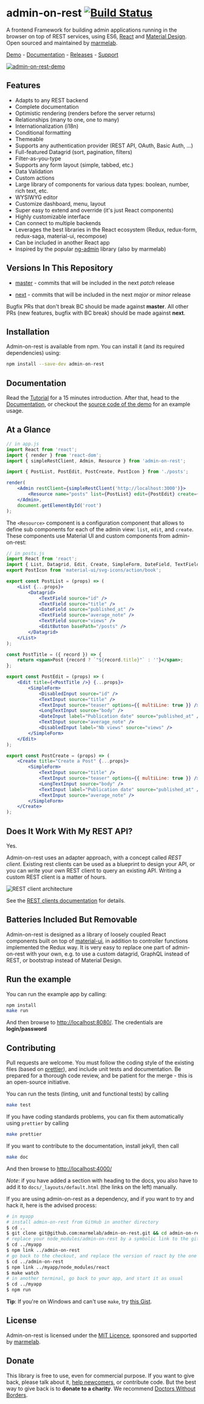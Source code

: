 # admin-on-rest [![Build Status](https://travis-ci.org/marmelab/admin-on-rest.svg?branch=master)](https://travis-ci.org/marmelab/admin-on-rest)

A frontend Framework for building admin applications running in the browser on top of REST services, using ES6, [React](https://facebook.github.io/react/) and [Material Design](https://material.io/). Open sourced and maintained by [marmelab](https://marmelab.com/).

[Demo](https://marmelab.com/admin-on-rest-demo/) - [Documentation](https://marmelab.com/admin-on-rest/) - [Releases](https://github.com/marmelab/admin-on-rest/releases) - [Support](http://stackoverflow.com/questions/tagged/admin-on-rest)

[![admin-on-rest-demo](https://marmelab.com/admin-on-rest/img/admin-on-rest-demo-still.png)](https://vimeo.com/205118063)

## Features

* Adapts to any REST backend
* Complete documentation
* Optimistic rendering (renders before the server returns)
* Relationships (many to one, one to many)
* Internationalization (i18n)
* Conditional formatting
* Themeable
* Supports any authentication provider (REST API, OAuth, Basic Auth, ...)
* Full-featured Datagrid (sort, pagination, filters)
* Filter-as-you-type
* Supports any form layout (simple, tabbed, etc.)
* Data Validation
* Custom actions
* Large library of components for various data types: boolean, number, rich text, etc.
* WYSIWYG editor
* Customize dashboard, menu, layout
* Super easy to extend and override (it's just React components)
* Highly customizable interface
* Can connect to multiple backends
* Leverages the best libraries in the React ecosystem (Redux, redux-form, redux-saga, material-ui, recompose)
* Can be included in another React app
* Inspired by the popular [ng-admin](https://github.com/marmelab/ng-admin) library (also by marmelab)

## Versions In This Repository

* [master](https://github.com/marmelab/admin-on-rest/commits/master) - commits that will be included in the next _patch_ release

* [next](https://github.com/marmelab/admin-on-rest/commits/next) - commits that will be included in the next _major_ or _minor_ release

Bugfix PRs that don't break BC should be made against **master**. All other PRs (new features, bugfix with BC break) should be made against **next**.

## Installation

Admin-on-rest is available from npm. You can install it (and its required dependencies)
using:

```sh
npm install --save-dev admin-on-rest
```

## Documentation

Read the [Tutorial](http://marmelab.com/admin-on-rest//Tutorial.html) for a 15 minutes introduction. After that, head to the [Documentation](http://marmelab.com/admin-on-rest//index.html), or checkout the [source code of the demo](https://github.com/marmelab/admin-on-rest-demo) for an example usage.

## At a Glance

```jsx
// in app.js
import React from 'react';
import { render } from 'react-dom';
import { simpleRestClient, Admin, Resource } from 'admin-on-rest';

import { PostList, PostEdit, PostCreate, PostIcon } from './posts';

render(
    <Admin restClient={simpleRestClient('http://localhost:3000')}>
        <Resource name="posts" list={PostList} edit={PostEdit} create={PostCreate} icon={PostIcon}/>
    </Admin>,
    document.getElementById('root')
);
```

The `<Resource>` component is a configuration component that allows to define sub components for each of the admin view: `list`, `edit`, and `create`. These components use Material UI and custom components from admin-on-rest:

```jsx
// in posts.js
import React from 'react';
import { List, Datagrid, Edit, Create, SimpleForm, DateField, TextField, EditButton, DisabledInput, TextInput, LongTextInput, DateInput } from 'admin-on-rest';
export PostIcon from 'material-ui/svg-icons/action/book';

export const PostList = (props) => (
    <List {...props}>
        <Datagrid>
            <TextField source="id" />
            <TextField source="title" />
            <DateField source="published_at" />
            <TextField source="average_note" />
            <TextField source="views" />
            <EditButton basePath="/posts" />
        </Datagrid>
    </List>
);

const PostTitle = ({ record }) => {
    return <span>Post {record ? `"${record.title}"` : ''}</span>;
};

export const PostEdit = (props) => (
    <Edit title={<PostTitle />} {...props}>
        <SimpleForm>
            <DisabledInput source="id" />
            <TextInput source="title" />
            <TextInput source="teaser" options={{ multiLine: true }} />
            <LongTextInput source="body" />
            <DateInput label="Publication date" source="published_at" />
            <TextInput source="average_note" />
            <DisabledInput label="Nb views" source="views" />
        </SimpleForm>
    </Edit>
);

export const PostCreate = (props) => (
    <Create title="Create a Post" {...props}>
        <SimpleForm>
            <TextInput source="title" />
            <TextInput source="teaser" options={{ multiLine: true }} />
            <LongTextInput source="body" />
            <TextInput label="Publication date" source="published_at" />
            <TextInput source="average_note" />
        </SimpleForm>
    </Create>
);
```

## Does It Work With My REST API?

Yes.

Admin-on-rest uses an adapter approach, with a concept called *REST client*. Existing rest clients can be used as a blueprint to design your API, or you can write your own REST client to query an existing API. Writing a custom REST client is a matter of hours.

![REST client architecture](https://marmelab.com/admin-on-rest/img/rest-client.png)

See the [REST clients documentation](https://marmelab.com/admin-on-rest/RestClients.html) for details.

## Batteries Included But Removable

Admin-on-rest is designed as a library of loosely coupled React components built on top of [material-ui](http://www.material-ui.com/#/), in addition to controller functions implemented the Redux way. It is very easy to replace one part of admin-on-rest with your own, e.g. to use a custom datagrid, GraphQL instead of REST, or bootstrap instead of Material Design.

## Run the example

You can run the example app by calling:

```sh
npm install
make run
```

And then browse to [http://localhost:8080/](http://localhost:8080/).
The credentials are **login/password**

## Contributing

Pull requests are welcome. You must follow the coding style of the existing files (based on [prettier](https://github.com/prettier/prettier)), and include unit tests and documentation. Be prepared for a thorough code review, and be patient for the merge - this is an open-source initiative.

You can run the tests (linting, unit and functional tests) by calling

```sh
make test
```

If you have coding standards problems, you can fix them automatically using `prettier` by calling

```sh
make prettier
```

If you want to contribute to the documentation, install jekyll, then call

```sh
make doc
```

And then browse to [http://localhost:4000/](http://localhost:4000/)

*Note*: if you have added a section with heading to the docs, you also have to add it to `docs/_layouts/default.html` (the links on the left) manually.

If you are using admin-on-rest as a dependency, and if you want to try and hack it, here is the advised process:

```sh
# in myapp
# install admin-on-rest from GitHub in another directory
$ cd ..
$ git clone git@github.com:marmelab/admin-on-rest.git && cd admin-on-rest && make install
# replace your node_modules/admin-on-rest by a symbolic link to the github checkout
$ cd ../myapp
$ npm link ../admin-on-rest
# go back to the checkout, and replace the version of react by the one in your app
$ cd ../admin-on-rest
$ npm link ../myapp/node_modules/react
$ make watch
# in another terminal, go back to your app, and start it as usual
$ cd ../myapp
$ npm run
```

**Tip**: If you're on Windows and can't use `make`, try [this Gist](https://gist.github.com/mantis/bb5d9f7d492f86e94341816321500934).

## License

Admin-on-rest is licensed under the [MIT Licence](https://github.com/marmelab/admin-on-rest/blob/master/LICENSE.md), sponsored and supported by [marmelab](http://marmelab.com).

## Donate

This library is free to use, even for commercial purpose. If you want to give back, please talk about it, [help newcomers](https://stackoverflow.com/questions/tagged/admin-on-rest), or contribute code. But the best way to give back is to **donate to a charity**. We recommend [Doctors Without Borders](http://www.doctorswithoutborders.org/).
